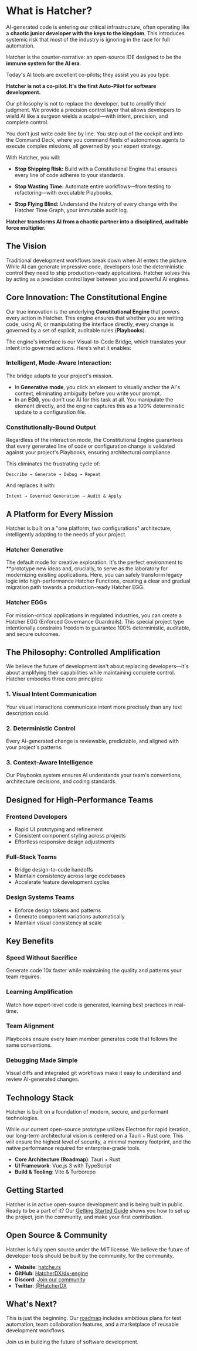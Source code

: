 # What is Hatcher?

AI-generated code is entering our critical infrastructure, often operating like a **chaotic junior developer with the keys to the kingdom**. This introduces systemic risk that most of the industry is ignoring in the race for full automation.

Hatcher is the counter-narrative: an open-source IDE designed to be the **immune system for the AI era**.

Today's AI tools are excellent co-pilots; they assist you as you type.

**Hatcher is not a co-pilot. It's the first Auto-Pilot for software development.**

Our philosophy is not to replace the developer, but to amplify their judgment. We provide a precision control layer that allows developers to wield AI like a surgeon wields a scalpel—with intent, precision, and complete control.

You don't just write code line by line. You step out of the cockpit and into the Command Deck, where you command fleets of autonomous agents to execute complex missions, all governed by your expert strategy.

With Hatcher, you will:

- **Stop Shipping Risk:** Build with a Constitutional Engine that ensures every line of code adheres to your standards.

- **Stop Wasting Time:** Automate entire workflows—from testing to refactoring—with executable Playbooks.

- **Stop Flying Blind:** Understand the history of every change with the Hatcher Time Graph, your immutable audit log.

**Hatcher transforms AI from a chaotic partner into a disciplined, auditable force multiplier.**

## The Vision

Traditional development workflows break down when AI enters the picture. While AI can generate impressive code, developers lose the deterministic control they need to ship production-ready applications. Hatcher solves this by acting as a precision control layer between you and powerful AI engines.

## Core Innovation: The Constitutional Engine

Our true innovation is the underlying **Constitutional Engine** that powers every action in Hatcher. This engine ensures that whether you are writing code, using AI, or manipulating the interface directly, every change is governed by a set of explicit, auditable rules (**Playbooks**).

The engine's interface is our Visual-to-Code Bridge, which translates your intent into governed actions. Here’s what it enables:

### Intelligent, Mode-Aware Interaction:

The bridge adapts to your project's mission.

- In **Generative mode**, you click an element to visually anchor the AI's context, eliminating ambiguity before you write your prompt.
- In an **EGG**, you don't use AI for this task at all. You manipulate the element directly, and the engine captures this as a 100% deterministic update to a configuration file.

### Constitutionally-Bound Output

Regardless of the interaction mode, the Constitutional Engine guarantees that every generated line of code or configuration change is validated against your project's Playbooks, ensuring architectural compliance.

This eliminates the frustrating cycle of:

```
Describe → Generate → Debug → Repeat
```

And replaces it with:

```
Intent → Governed Generation → Audit & Apply
```

## A Platform for Every Mission

Hatcher is built on a "one platform, two configurations" architecture, intelligently adapting to the needs of your project.

### <DocIcon type="constitutional" inline /> Hatcher Generative

The default mode for creative exploration. It's the perfect environment to \*\*prototype new ideas and, crucially, to serve as the laboratory for modernizing existing applications. Here, you can safely transform legacy logic into high-performance Hatcher Functions, creating a clear and gradual migration path towards a production-ready Hatcher EGG.

### <DocIcon type="building" inline /> Hatcher EGGs

For mission-critical applications in regulated industries, you can create a Hatcher EGG (Enforced Governance Guardrails). This special project type intentionally constrains freedom to guarantee 100% deterministic, auditable, and secure outcomes.

## The Philosophy: Controlled Amplification

We believe the future of development isn't about replacing developers—it's about amplifying their capabilities while maintaining complete control. Hatcher embodies three core principles:

### 1. Visual Intent Communication

Your visual interactions communicate intent more precisely than any text description could.

### 2. Deterministic Control

Every AI-generated change is reviewable, predictable, and aligned with your project's patterns.

### 3. Context-Aware Intelligence

Our Playbooks system ensures AI understands your team's conventions, architecture decisions, and coding standards.

## Designed for High-Performance Teams

### Frontend Developers

- Rapid UI prototyping and refinement
- Consistent component styling across projects
- Effortless responsive design adjustments

### Full-Stack Teams

- Bridge design-to-code handoffs
- Maintain consistency across large codebases
- Accelerate feature development cycles

### Design Systems Teams

- Enforce design tokens and patterns
- Generate component variations automatically
- Maintain visual consistency at scale

## Key Benefits

### Speed Without Sacrifice

Generate code 10x faster while maintaining the quality and patterns your team requires.

### Learning Amplification

Watch how expert-level code is generated, learning best practices in real-time.

### Team Alignment

Playbooks ensure every team member generates code that follows the same conventions.

### Debugging Made Simple

Visual diffs and integrated git workflows make it easy to understand and review AI-generated changes.

## Technology Stack

Hatcher is built on a foundation of modern, secure, and performant technologies.

While our current open-source prototype utilizes Electron for rapid iteration, our long-term architectural vision is centered on a Tauri + Rust core. This will ensure the highest level of security, a minimal memory footprint, and the native performance required for enterprise-grade tools.

- **Core Architecture (Roadmap)**: Tauri + Rust
- **UI Framework**: Vue.js 3 with TypeScript
- **Build & Tooling**: Vite & Turborepo

## Getting Started

Hatcher is in active open-source development and is being built in public. Ready to be a part of it? Our [Getting Started Guide](/getting-started) shows you how to set up the project, join the community, and make your first contribution.

## Open Source & Community

Hatcher is fully open source under the MIT license. We believe the future of developer tools should be built by the community, for the community.

- **Website**: [hatche.rs](https://hatche.rs)
- **GitHub**: [HatcherDX/dx-engine](https://github.com/HatcherDX/dx-engine)
- **Discord**: [Join our community](https://discord.gg/hatcher)
- **Twitter**: [@HatcherDX](https://twitter.com/HatcherDX)

## What's Next?

This is just the beginning. Our [roadmap](/roadmap) includes ambitious plans for test automation, team collaboration features, and a marketplace of reusable development workflows.

Join us in building the future of software development.

<PageCTA
  title="Ready to Transform Your Development?"
  subtitle="Experience the power of Constitutional AI and join the revolution"
  buttonText="Get Started Now"
  buttonLink="/getting-started"
  buttonStyle="secondary"
  footer="Open source, community-driven, built for developers by developers"
/>

